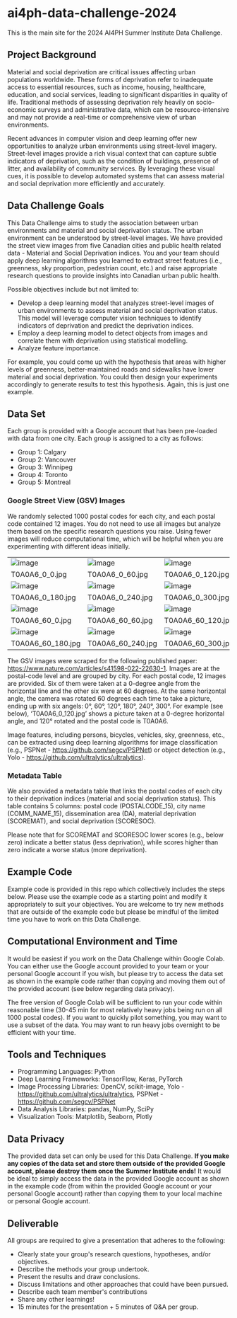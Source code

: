 # ai4ph-data-challenge-2024
This is the main site for the 2024 AI4PH Summer Institute Data Challenge.

## Project Background
Material and social deprivation are critical issues affecting urban populations worldwide. These forms of deprivation refer to inadequate access to essential resources, such as income, housing, healthcare, education, and social services, leading to significant disparities in quality of life. Traditional methods of assessing deprivation rely heavily on socio-economic surveys and administrative data, which can be resource-intensive and may not provide a real-time or comprehensive view of urban environments.

Recent advances in computer vision and deep learning offer new opportunities to analyze urban environments using street-level imagery. Street-level images provide a rich visual context that can capture subtle indicators of deprivation, such as the condition of buildings, presence of litter, and availability of community services. By leveraging these visual cues, it is possible to develop automated systems that can assess material and social deprivation more efficiently and accurately.

## Data Challenge Goals
This Data Challenge aims to study the association between urban environments and material and social deprivation status. The urban environment can be understood by street-level images. We have provided the street view images from five Canadian cities and public health related data - Material and Social Deprivation indices. You and your team should apply deep learning algorithms you learned to extract street features (i.e., greenness, sky proportion, pedestrian count, etc.) and raise appropriate research questions to provide insights into Canadian urban public health.

Possible objectives include but not limited to: 
- Develop a deep learning model that analyzes street-level images of urban environments to assess material and social deprivation status. This model will leverage computer vision techniques to identify indicators of deprivation and predict the deprivation indices.
- Employ a deep learning model to detect objects from images and correlate them with deprivation using statistical modelling.
- Analyze feature importance.

For example, you could come up with the hypothesis that areas with higher levels of greenness, better-maintained roads and sidewalks have lower material and social deprivation. You could then design your experiments accordingly to generate results to test this hypothesis. Again, this is just one example.

## Data Set
Each group is provided with a Google account that has been pre-loaded with data from one city. Each group is assigned to a city as follows:
- Group 1: Calgary
- Group 2: Vancouver
- Group 3: Winnipeg
- Group 4: Toronto
- Group 5: Montreal

### Google Street View (GSV) Images

We randomly selected 1000 postal codes for each city, and each postal code contained 12 images. You do not need to use all images but analyze them based on the specific research questions you raise. Using fewer images will reduce computational time, which will be helpful when you are experimenting with different ideas initially.

|  |  |  |
| --- | --- | --- |
| ![image](https://github.com/data-intelligence-for-health-lab/ai4ph-data-challenge-2024/assets/134657579/c3c5bdbc-78ff-4006-9db0-7bc4f25c6663) | ![image](https://github.com/data-intelligence-for-health-lab/ai4ph-data-challenge-2024/assets/134657579/1edc8048-51d5-4879-8e76-2142b50f53b9) |![image](https://github.com/data-intelligence-for-health-lab/ai4ph-data-challenge-2024/assets/134657579/d41f8e2a-83fe-424a-9cd1-42d130252eef) |
| T0A0A6_0_0.jpg | T0A0A6_0_60.jpg | T0A0A6_0_120.jpg |
| ![image](https://github.com/data-intelligence-for-health-lab/ai4ph-data-challenge-2024/assets/134657579/87c3425e-f2d0-4419-bf2f-8cf9e06f2a14) | ![image](https://github.com/data-intelligence-for-health-lab/ai4ph-data-challenge-2024/assets/134657579/234b0891-06bf-4aea-a50f-62e828e724f3) | ![image](https://github.com/data-intelligence-for-health-lab/ai4ph-data-challenge-2024/assets/134657579/662f54f4-7d95-44ef-9e06-381b51492fa8) |
| T0A0A6_0_180.jpg | T0A0A6_0_240.jpg | T0A0A6_0_300.jpg |
| ![image](https://github.com/data-intelligence-for-health-lab/ai4ph-data-challenge-2024/assets/134657579/57e23f7d-2b08-47bf-a786-2cdcfd045cc3) |![image](https://github.com/data-intelligence-for-health-lab/ai4ph-data-challenge-2024/assets/134657579/4a0c71e1-e8fd-4225-9e09-df33a51a2841) | ![image](https://github.com/data-intelligence-for-health-lab/ai4ph-data-challenge-2024/assets/134657579/5a79dda3-2273-4118-92e1-8e486b7a8ce3) |
| T0A0A6_60_0.jpg | T0A0A6_60_60.jpg | T0A0A6_60_120.jpg |
| ![image](https://github.com/data-intelligence-for-health-lab/ai4ph-data-challenge-2024/assets/134657579/40a79c75-704f-40b4-8069-d0cbb77a9173) | ![image](https://github.com/data-intelligence-for-health-lab/ai4ph-data-challenge-2024/assets/134657579/b90783cb-a346-4f04-b9ad-b379a7e38d58) | ![image](https://github.com/data-intelligence-for-health-lab/ai4ph-data-challenge-2024/assets/134657579/91efb5c4-b476-4fe0-ba1d-16537345662a) |
| T0A0A6_60_180.jpg | T0A0A6_60_240.jpg | T0A0A6_60_300.jpg |

The GSV images were scraped for the following published paper: https://www.nature.com/articles/s41598-022-22630-1. Images are at the postal-code level and are grouped by city. For each postal code, 12 images are provided. Six of them were taken at a 0-degree angle from the horizontal line and the other six were at 60 degrees. At the same horizontal angle, the camera was rotated 60 degrees each time to take a picture, ending up with six angels: 0°, 60°, 120°, 180°, 240°, 300°. For example (see below), ‘T0A0A6_0_120.jpg’ shows a picture taken at a 0-degree horizontal angle, and 120° rotated and the postal code is T0A0A6.

Image features, including persons, bicycles, vehicles, sky, greenness, etc., can be extracted using deep learning algorithms for image classification (e.g., PSPNet - https://github.com/segcv/PSPNet) or object detection (e.g., Yolo - https://github.com/ultralytics/ultralytics).

### Metadata Table

We also provided a metadata table that links the postal codes of each city to their deprivation indices (material and social deprivation status). This table contains 5 columns: postal code (POSTALCODE_15), city name (COMM_NAME_15), dissemination area (DA), material deprivation (SCOREMAT), and social deprivation (SCORESOC). 
		
Please note that for SCOREMAT and SCORESOC lower scores (e.g., below zero) indicate a better status (less deprivation), while scores higher than zero indicate a worse status (more deprivation).

## Example Code
Example code is provided in this repo which collectively includes the steps below. Please use the example code as a starting point and modify it appropriately to suit your objectives. You are welcome to try new methods that are outside of the example code but please be mindful of the limited time you have to work on this Data Challenge.
 
## Computational Environment and Time
It would be easiest if you work on the Data Challenge within Google Colab. You can either use the Google account provided to your team or your personal Google account if you wish, but please try to access the data set as shown in the example code rather than copying and moving them out of the provided account (see below regarding data privacy).

The free version of Google Colab will be sufficient to run your code within reasonable time (30-45 min for most relatively heavy jobs being run on all 1000 postal codes). If you want to quickly pilot something, you may want to use a subset of the data. You may want to run heavy jobs overnight to be efficient with your time. 

## Tools and Techniques
- Programming Languages: Python
- Deep Learning Frameworks: TensorFlow, Keras, PyTorch
- Image Processing Libraries: OpenCV, scikit-image, Yolo - https://github.com/ultralytics/ultralytics, PSPNet - https://github.com/segcv/PSPNet
- Data Analysis Libraries: pandas, NumPy, SciPy
- Visualization Tools: Matplotlib, Seaborn, Plotly

## Data Privacy
The provided data set can only be used for this Data Challenge. **If you make any copies of the data set and store them outside of the provided Google account, please destroy them once the Summer Institute ends!** It would be ideal to simply access the data in the provided Google account as shown in the example code (from within the provided Google account or your personal Google account) rather than copying them to your local machine or personal Google account. 
  
## Deliverable
All groups are required to give a presentation that adheres to the following:
  - Clearly state your group's research questions, hypotheses, and/or objectives.
  - Describe the methods your group undertook.
  - Present the results and draw conclusions.
  - Discuss limitations and other approaches that could have been pursued.
  - Describe each team member's contributions
  - Share any other learnings!
  - 15 minutes for the presentation + 5 minutes of Q&A per group.


